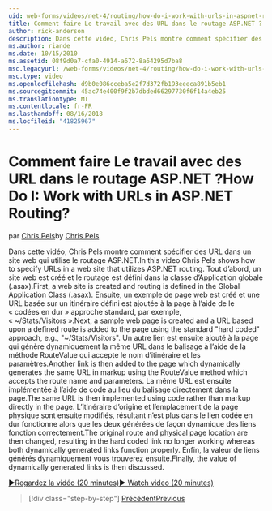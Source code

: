 ```yaml
---
uid: web-forms/videos/net-4/routing/how-do-i-work-with-urls-in-aspnet-routing
title: Comment faire Le travail avec des URL dans le routage ASP.NET ? | Microsoft Docs
author: rick-anderson
description: Dans cette vidéo, Chris Pels montre comment spécifier des URL dans un site web qui utilise le routage ASP.NET. Tout d’abord, un site web est créé et le routage est défini dans le GL....
ms.author: riande
ms.date: 10/15/2010
ms.assetid: 08f9d0a7-cfa0-4914-a672-8a64295d7ba8
msc.legacyurl: /web-forms/videos/net-4/routing/how-do-i-work-with-urls-in-aspnet-routing
msc.type: video
ms.openlocfilehash: d9b0e086cceba5e2f7d372fb193eeeca891b5eb1
ms.sourcegitcommit: 45ac74e400f9f2b7dbded66297730f6f14a4eb25
ms.translationtype: MT
ms.contentlocale: fr-FR
ms.lasthandoff: 08/16/2018
ms.locfileid: "41825967"
---
```

<a name="how-do-i-work-with-urls-in-aspnet-routing"></a><span data-ttu-id="3426a-105">Comment faire Le travail avec des URL dans le routage ASP.NET ?</span><span class="sxs-lookup"><span data-stu-id="3426a-105">How Do I: Work with URLs in ASP.NET Routing?</span></span>
====================
<span data-ttu-id="3426a-106">par [Chris Pels](https://twitter.com/chrispels)</span><span class="sxs-lookup"><span data-stu-id="3426a-106">by [Chris Pels](https://twitter.com/chrispels)</span></span>

<span data-ttu-id="3426a-107">Dans cette vidéo, Chris Pels montre comment spécifier des URL dans un site web qui utilise le routage ASP.NET.</span><span class="sxs-lookup"><span data-stu-id="3426a-107">In this video Chris Pels shows how to specify URLs in a web site that utilizes ASP.NET routing.</span></span> <span data-ttu-id="3426a-108">Tout d’abord, un site web est créé et le routage est défini dans la classe d’Application globale (.asax).</span><span class="sxs-lookup"><span data-stu-id="3426a-108">First, a web site is created and routing is defined in the Global Application Class (.asax).</span></span> <span data-ttu-id="3426a-109">Ensuite, un exemple de page web est créé et une URL basée sur un itinéraire défini est ajoutée à la page à l’aide de le « codées en dur » approche standard, par exemple, « ~/Stats/Visitors ».</span><span class="sxs-lookup"><span data-stu-id="3426a-109">Next, a sample web page is created and a URL based upon a defined route is added to the page using the standard "hard coded" approach, e.g., "~/Stats/Visitors".</span></span> <span data-ttu-id="3426a-110">Un autre lien est ensuite ajouté à la page qui génère dynamiquement la même URL dans le balisage à l’aide de la méthode RouteValue qui accepte le nom d’itinéraire et les paramètres.</span><span class="sxs-lookup"><span data-stu-id="3426a-110">Another link is then added to the page which dynamically generates the same URL in markup using the RouteValue method which accepts the route name and parameters.</span></span> <span data-ttu-id="3426a-111">La même URL est ensuite implémentée à l’aide de code au lieu du balisage directement dans la page.</span><span class="sxs-lookup"><span data-stu-id="3426a-111">The same URL is then implemented using code rather than markup directly in the page.</span></span> <span data-ttu-id="3426a-112">L’itinéraire d’origine et l’emplacement de la page physique sont ensuite modifiés, résultant n’est plus dans le lien codée en dur fonctionne alors que les deux générées de façon dynamique des liens fonction correctement.</span><span class="sxs-lookup"><span data-stu-id="3426a-112">The original route and physical page location are then changed, resulting in the hard coded link no longer working whereas both dynamically generated links function properly.</span></span> <span data-ttu-id="3426a-113">Enfin, la valeur de liens générés dynamiquement vous trouverez ensuite.</span><span class="sxs-lookup"><span data-stu-id="3426a-113">Finally, the value of dynamically generated links is then discussed.</span></span>

[<span data-ttu-id="3426a-114">&#9654;Regardez la vidéo (20 minutes)</span><span class="sxs-lookup"><span data-stu-id="3426a-114">&#9654; Watch video (20 minutes)</span></span>](https://channel9.msdn.com/Blogs/ASP-NET-Site-Videos/how-do-i-work-with-urls-in-aspnet-routing)

> [!div class="step-by-step"]
> [<span data-ttu-id="3426a-115">Précédent</span><span class="sxs-lookup"><span data-stu-id="3426a-115">Previous</span></span>](how-do-i-use-routing-with-aspnet-web-forms.md)
